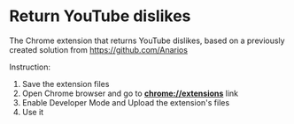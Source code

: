 # Return YouTube dislikes
The Chrome extension that returns YouTube dislikes, based on a previously created solution from <a href="https://github.com/Anarios">https://github.com/Anarios</a>

Instruction:
1. Save the extension files
2. Open Chrome browser and go to <a href="chrome://extensions">**chrome://extensions**</a> link
3. Enable Developer Mode and Upload the extension's files
4. Use it
